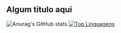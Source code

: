 ## Algum título aqui


  ![Anurag's GitHub stats](https://github-readme-stats.vercel.app/api?username=HelitonJr01&show_icons=true&theme=merko)
  [![Top Linguagens](https://github-readme-stats.vercel.app/api/top-langs/?username=HelitonJr01&layout=compact)](https://github.com/HelitonJr01/github-readme-stats)

